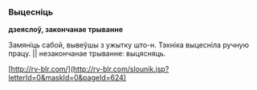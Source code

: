 ### Выцесніць
**дзеяслоў, закончанае трыванне**

Замяніць сабой, вывеўшы з ужытку што-н. Тэхніка выцесніла ручную працу. || незакончанае трыванне: выцясняць.

<a rel="author">[http://rv-blr.com/](http://rv-blr.com/slounik.jsp?letterId=0&maskId=0&pageId=624)</a>

